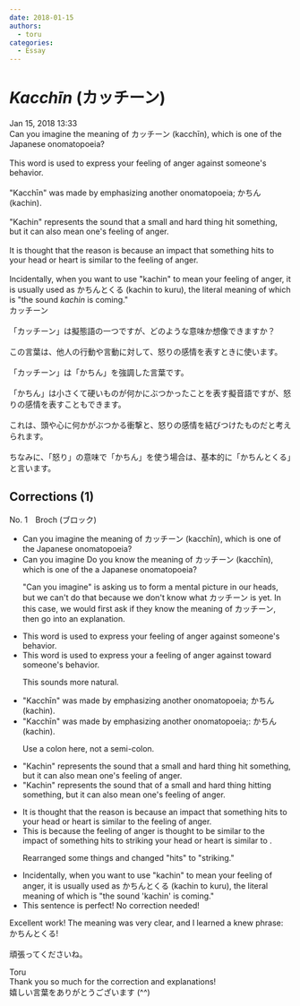 ```yaml
---
date: 2018-01-15
authors:
  - toru
categories:
  - Essay
---
```


<h1 id="subject_show"><strong><em>Kacchīn</strong></em> (カッチーン)</h1>
<div class="date">Jan 15, 2018 13:33</div>
<div id="post"><div id="body_show_ori">
Can you imagine the meaning of カッチーン (kacchīn), which is one of the Japanese onomatopoeia?<br/><br/>This word is used to express your feeling of anger against someone's behavior.<br/><br/>"Kacchīn" was made by emphasizing another onomatopoeia; かちん (kachin).<br/><br/>"Kachin" represents the sound that a small and hard thing hit something, but it can also mean one's feeling of anger.<br/><br/>It is thought that the reason is because an impact that something hits to your head or heart is similar to the feeling of anger.<br/><br/>Incidentally, when you want to use "kachin" to mean your feeling of anger,  it is usually used as かちんとくる (kachin to kuru), the literal meaning of which is "the sound <em>kachin</em> is coming."  
</div></div>

<!-- more -->

<div id="post_ja"><div id="body_show_mo">
カッチーン<br/><br/>「カッチーン」は擬態語の一つですが、どのような意味か想像できますか？<br/><br/>この言葉は、他人の行動や言動に対して、怒りの感情を表すときに使います。<br/><br/>「カッチーン」は「かちん」を強調した言葉です。<br/><br/>「かちん」は小さくて硬いものが何かにぶつかったことを表す擬音語ですが、怒りの感情を表すこともできます。<br/><br/>これは、頭や心に何かがぶつかる衝撃と、怒りの感情を結びつけたものだと考えられます。<br/><br/>ちなみに、「怒り」の意味で「かちん」を使う場合は、基本的に「かちんとくる」と言います。
</div></div>

## Corrections (1)
<div id="block"><div class="first_name"> No. 1　<span class="just_name">Broch (ブロック)</span></div><div id="block2">
<ul class="correction_field">
<li class="incorrect">Can you imagine the meaning of カッチーン (kacchīn), which is one of the Japanese onomatopoeia?</li>
<li class="corrected correct">
<span class="f_red"><span class="sline">Can you imagine</span></span> <span class="f_blue">Do you know</span> the meaning of カッチーン (kacchīn), which is <span class="f_red"><span class="sline">one of the</span></span> <span class="f_blue">a </span>Japanese onomatopoeia?
<p class="correction_comment">"Can you imagine" is asking us to form a mental picture in our heads, but we can't do that because we don't know what カッチーン is yet.  In this case, we would first ask if they know the meaning of カッチーン, then go into an explanation.</p>
</li>
</ul>
<ul class="correction_field">
<li class="incorrect">This word is used to express your feeling of anger against someone's behavior.</li>
<li class="corrected correct">
This word is used to express <span class="f_red"><span class="sline">your</span></span> <span class="f_blue">a</span> feeling of anger <span class="f_red"><span class="sline">against</span></span> <span class="f_blue">toward</span> someone's behavior.
<p class="correction_comment">This sounds more natural.</p>
</li>
</ul>
<ul class="correction_field">
<li class="incorrect">"Kacchīn" was made by emphasizing another onomatopoeia; かちん (kachin).</li>
<li class="corrected correct">
"Kacchīn" was made by emphasizing another onomatopoeia<span class="f_red"><span class="sline">;</span></span><span class="f_blue"><span class="f_bold">:</span></span> かちん (kachin).
<p class="correction_comment">Use a colon here, not a semi-colon.</p>
</li>
</ul>
<ul class="correction_field">
<li class="incorrect">"Kachin" represents the sound that a small and hard thing hit something, but it can also mean one's feeling of anger.</li>
<li class="corrected correct">
"Kachin" represents the sound <span class="f_red"><span class="sline">that</span></span> <span class="f_blue">of</span> a small and hard thing hit<span class="f_blue">ting</span> something, but it can also mean one's feeling of anger.
</li>
</ul>
<ul class="correction_field">
<li class="incorrect">It is thought that the reason is because an impact that something hits to your head or heart is similar to the feeling of anger.</li>
<li class="corrected correct">
This is because the feeling of anger is thought to be similar to the impact of<span class="f_blue"> </span>something <span class="f_red"><span class="sline">hits to</span></span> <span class="f_blue">striking</span> your head or heart<span class="sline"><span class="f_red"> is similar to </span></span>.
<p class="correction_comment">Rearranged some things and changed "hits" to "striking."</p>
</li>
</ul>
<ul class="correction_field">
<li class="incorrect">Incidentally, when you want to use "kachin" to mean your feeling of anger,  it is usually used as かちんとくる (kachin to kuru), the literal meaning of which is "the sound 'kachin' is coming."  </li>
<li class="corrected perfect">This sentence is perfect! No correction needed!</li>
</ul>
<p class="comment_small">
 Excellent work!  The meaning was very clear, and I learned a knew phrase: かちんとくる!
 <br/>
 <br/>
 頑張ってくださいね。
</p>

</div><div class="name"><span class="just_name">Toru</span><br>
Thank you so much for the correction and explanations!<br/>嬉しい言葉をありがとうございます (^^)
</div>
</div>
